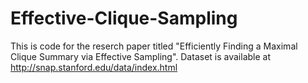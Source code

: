 # Effective-Clique-Sampling

This is code for the reserch paper titled "Efficiently Finding a Maximal Clique Summary via Effective Sampling". Dataset is available at http://snap.stanford.edu/data/index.html
